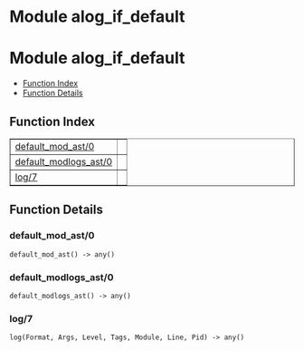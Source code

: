 Module alog_if_default
======================


<h1>Module alog_if_default</h1>

* [Function Index](#index)
* [Function Details](#functions)






<h2><a name="index">Function Index</a></h2>



<table width="100%" border="1" cellspacing="0" cellpadding="2" summary="function index"><tr><td valign="top"><a href="#default_mod_ast-0">default_mod_ast/0</a></td><td></td></tr><tr><td valign="top"><a href="#default_modlogs_ast-0">default_modlogs_ast/0</a></td><td></td></tr><tr><td valign="top"><a href="#log-7">log/7</a></td><td></td></tr></table>




<h2><a name="functions">Function Details</a></h2>


<a name="default_mod_ast-0"></a>

<h3>default_mod_ast/0</h3>





`default_mod_ast() -> any()`

<a name="default_modlogs_ast-0"></a>

<h3>default_modlogs_ast/0</h3>





`default_modlogs_ast() -> any()`

<a name="log-7"></a>

<h3>log/7</h3>





`log(Format, Args, Level, Tags, Module, Line, Pid) -> any()`

